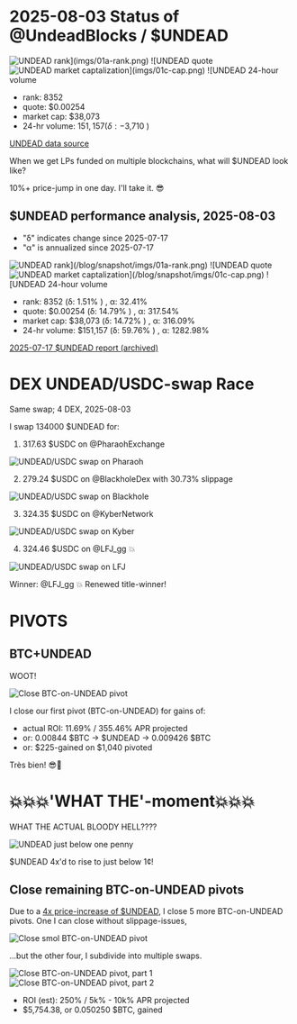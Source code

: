 # 2025-08-03 Status of @UndeadBlocks / $UNDEAD 

![$UNDEAD rank](imgs/01a-rank.png) 
![$UNDEAD quote](imgs/01b-quote.png) 
![$UNDEAD market captalization](imgs/01c-cap.png) 
![$UNDEAD 24-hour volume](imgs/01d-vol.png) 

* rank: 8352 
* quote: $0.00254 
* market cap: $38,073 
* 24-hr volume: $151,157 (δ: -$3,710 ) 


[UNDEAD data source](https://www.coingecko.com/en/coins/undead-blocks) 



When we get LPs funded on multiple blockchains, what will $UNDEAD look like? 

10%+ price-jump in one day. I'll take it. 😎

## $UNDEAD performance analysis, 2025-08-03 

* "δ" indicates change since 2025-07-17 
* "α" is annualized since 2025-07-17 

![$UNDEAD rank](/blog/snapshot/imgs/01a-rank.png) 
![$UNDEAD quote](/blog/snapshot/imgs/01b-quote.png) 
![$UNDEAD market captalization](/blog/snapshot/imgs/01c-cap.png) 
![$UNDEAD 24-hour volume](/blog/snapshot/imgs/01d-vol.png) 

* rank: 8352 (δ: 1.51% ) , α: 32.41% 
* quote: $0.00254 (δ: 14.79% ) , α: 317.54% 
* market cap: $38,073 (δ: 14.72% ) , α: 316.09% 
* 24-hr volume: $151,157 (δ: 59.76% ) , α: 1282.98% 

[2025-07-17 $UNDEAD report (archived)](https://github.com/pivoteur/biz/tree/main/blog/snapshot) 
# DEX UNDEAD/USDC-swap Race 

Same swap; 4 DEX, 2025-08-03 

I swap 134000 $UNDEAD for: 

1. 317.63 $USDC on @PharaohExchange 

![UNDEAD/USDC swap on Pharaoh](imgs/02a-pharaoh.png) 

2. 279.24 $USDC on @BlackholeDex with 30.73% slippage 

![UNDEAD/USDC swap on Blackhole](imgs/02b-blackhole.png) 

3. 324.35 $USDC on @KyberNetwork 

![UNDEAD/USDC swap on Kyber](imgs/02c-kyber.png) 

4. 324.46 $USDC on @LFJ_gg 💥 

![UNDEAD/USDC swap on LFJ](imgs/02d-lfj.png) 

Winner: @LFJ_gg 💥 Renewed title-winner! 

# PIVOTS

## BTC+UNDEAD

WOOT!

![Close BTC-on-UNDEAD pivot](imgs/03-close-btc-on-undead-pivot.png)

I close our first pivot (BTC-on-UNDEAD) for gains of:

* actual ROI: 11.69% / 355.46% APR projected
* or: 0.00844 $BTC -> $UNDEAD -> 0.009426 $BTC
* or: $225-gained on $1,040 pivoted

Très bien! 😎🎉

# 💥💥💥'WHAT THE'-moment💥💥💥

WHAT THE ACTUAL BLOODY HELL????

![UNDEAD just below one penny](imgs/04-undead-penny.png)

$UNDEAD 4x'd to rise to just below 1¢!

## Close remaining BTC-on-UNDEAD pivots

Due to a [4x price-increase of $UNDEAD](https://x.com/pivocateur/status/1952266614222864514), I close 5 more BTC-on-UNDEAD pivots. One I can close without slippage-issues, 

![Close smol BTC-on-UNDEAD pivot](imgs/05a-close-smol-btc.png)

...but the other four, I subdivide into multiple swaps.

![Close BTC-on-UNDEAD pivot, part 1](imgs/05b-close-btc-part-1.png)
![Close BTC-on-UNDEAD pivot, part 2](imgs/05c-close-btc-part-2.png)

* ROI (est): 250% / 5k% - 10k% APR projected
* $5,754.38, or 0.050250 $BTC, gained

